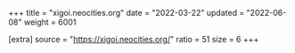 +++
title = "xigoi.neocities.org"
date = "2022-03-22"
updated = "2022-06-08"
weight = 6001

[extra]
source = "https://xigoi.neocities.org/"
ratio = 51
size = 6
+++
